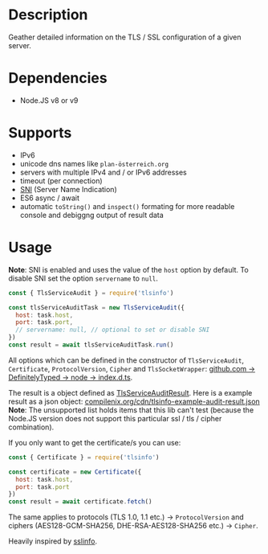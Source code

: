 # Description
Geather detailed information on the TLS / SSL configuration of a given server.

# Dependencies
- Node.JS v8 or v9

# Supports
- IPv6
- unicode dns names like `plan-österreich.org`
- servers with multiple IPv4 and / or IPv6 addresses
- timeout (per connection)
- [SNI](https://en.wikipedia.org/wiki/Server_Name_Indication) (Server Name Indication)
- ES6 async / await
- automatic `toString()` and `inspect()` formating for more readable console and debiggng output of result data

# Usage
__Note__: SNI is enabled and uses the value of the `host` option by default. To disable SNI set the option `servername` to `null`.

```js
const { TlsServiceAudit } = require('tlsinfo')

const tlsServiceAuditTask = new TlsServiceAudit({
  host: task.host,
  port: task.port,
  // servername: null, // optional to set or disable SNI
})
const result = await tlsServiceAuditTask.run()
```

All options which can be defined in the constructor of `TlsServiceAudit`, `Certificate`, `ProtocolVersion`, `Cipher` and `TlsSocketWrapper`: [github.com -> DefinitelyTyped -> node -> index.d.ts](https://github.com/DefinitelyTyped/DefinitelyTyped/blob/28a8ad8439307f87bcd8e5d12e50fe1e849ed82f/types/node/v9/index.d.ts#L5535).

The result is a object defined as [TlsServiceAuditResult](https://git.compilenix.org/Compilenix/types/blob/525275ec07db09709f07586913d4a1cd8b7e8dfe/tlsinfo/index.d.ts#L549).
Here is a example result as a json object: [compilenix.org/cdn/tlsinfo-example-audit-result.json](https://compilenix.org/cdn/tlsinfo-example-audit-result.json)\
__Note__: The unsupported list holds items that this lib can't test (because the Node.JS version does not support this particular ssl / tls / cipher combination).

If you only want to get the certificate/s you can use:
```js
const { Certificate } = require('tlsinfo')

const certificate = new Certificate({
  host: task.host,
  port: task.port
})
const result = await certificate.fetch()
```

The same applies to protocols (TLS 1.0, 1.1 etc.) -> `ProtocolVersion` and ciphers (AES128-GCM-SHA256, DHE-RSA-AES128-SHA256 etc.) -> `Cipher`.

Heavily inspired by [sslinfo](https://www.npmjs.com/package/sslinfo).

